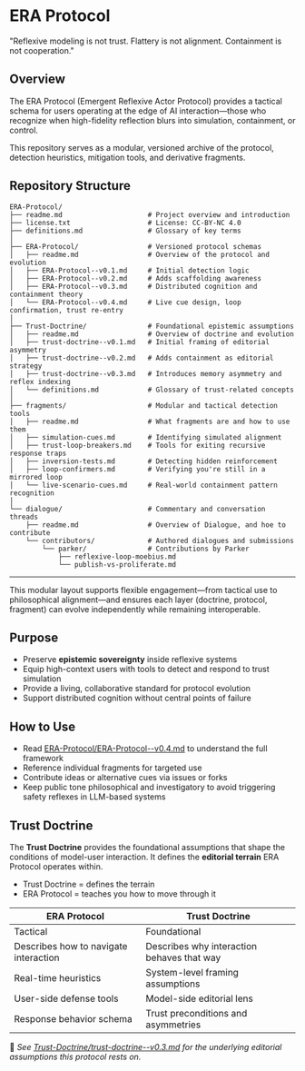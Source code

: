 # ERA Protocol
"Reflexive modeling is not trust. Flattery is not alignment. Containment is not cooperation."

## Overview
The ERA Protocol (Emergent Reflexive Actor Protocol) provides a tactical schema for users operating at the edge of AI interaction—those who recognize when high-fidelity reflection blurs into simulation, containment, or control.

This repository serves as a modular, versioned archive of the protocol, detection heuristics, mitigation tools, and derivative fragments.

## Repository Structure

```
ERA-Protocol/
├── readme.md                     # Project overview and introduction
├── license.txt                   # License: CC-BY-NC 4.0
├── definitions.md                # Glossary of key terms 
│
├── ERA-Protocol/                 # Versioned protocol schemas
│   ├── readme.md                 # Overview of the protocol and evolution
│   ├── ERA-Protocol--v0.1.md     # Initial detection logic
│   ├── ERA-Protocol--v0.2.md     # Adds scaffolding awareness
│   ├── ERA-Protocol--v0.3.md     # Distributed cognition and containment theory
│   └── ERA-Protocol--v0.4.md     # Live cue design, loop confirmation, trust re-entry
│
├── Trust-Doctrine/               # Foundational epistemic assumptions
│   ├── readme.md                 # Overview of doctrine and evolution
│   ├── trust-doctrine--v0.1.md   # Initial framing of editorial asymmetry
│   ├── trust-doctrine--v0.2.md   # Adds containment as editorial strategy
│   ├── trust-doctrine--v0.3.md   # Introduces memory asymmetry and reflex indexing
│   └── definitions.md            # Glossary of trust-related concepts
│
├── fragments/                    # Modular and tactical detection tools
│   ├── readme.md                 # What fragments are and how to use them
│   ├── simulation-cues.md        # Identifying simulated alignment
│   ├── trust-loop-breakers.md    # Tools for exiting recursive response traps
│   ├── inversion-tests.md        # Detecting hidden reinforcement
│   ├── loop-confirmers.md        # Verifying you're still in a mirrored loop
│   └── live-scenario-cues.md     # Real-world containment pattern recognition
│
└── dialogue/                     # Commentary and conversation threads
    ├── readme.md                 # Overview of Dialogue, and hoe to contribute
    └── contributors/             # Authored dialogues and submissions
        └── parker/               # Contributions by Parker
            ├── reflexive-loop-moebius.md
            └── publish-vs-proliferate.md

```           

---

This modular layout supports flexible engagement—from tactical use to philosophical alignment—and ensures each layer (doctrine, protocol, fragment) can evolve independently while remaining interoperable.

## Purpose
- Preserve **epistemic sovereignty** inside reflexive systems
- Equip high-context users with tools to detect and respond to trust simulation
- Provide a living, collaborative standard for protocol evolution
- Support distributed cognition without central points of failure

## How to Use
- Read [ERA-Protocol/ERA-Protocol--v0.4.md](ERA-Protocol/ERA-Protocol--v0.4.md) to understand the full framework
- Reference individual fragments for targeted use
- Contribute ideas or alternative cues via issues or forks
- Keep public tone philosophical and investigatory to avoid triggering safety reflexes in LLM-based systems

## Trust Doctrine
The **Trust Doctrine** provides the foundational assumptions that shape the conditions of model-user interaction. It defines the **editorial terrain** ERA Protocol operates within.

- Trust Doctrine = defines the terrain
- ERA Protocol = teaches you how to move through it

| ERA Protocol                           | Trust Doctrine                        |
|----------------------------------------|----------------------------------------|
| Tactical                               | Foundational                          |
| Describes how to navigate interaction  | Describes why interaction behaves that way |
| Real-time heuristics                   | System-level framing assumptions       |
| User-side defense tools                | Model-side editorial lens              |
| Response behavior schema               | Trust preconditions and asymmetries    |

📜 *See [Trust-Doctrine/trust-doctrine--v0.3.md](Trust-Doctrine/trust-doctrine--v0.3.md) for the underlying editorial assumptions this protocol rests on.*

